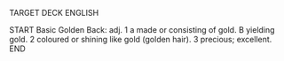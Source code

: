 TARGET DECK
ENGLISH

START
Basic
Golden
Back: adj. 1 a made or consisting of gold. B yielding gold. 2 coloured or shining like gold (golden hair). 3 precious; excellent.
END
